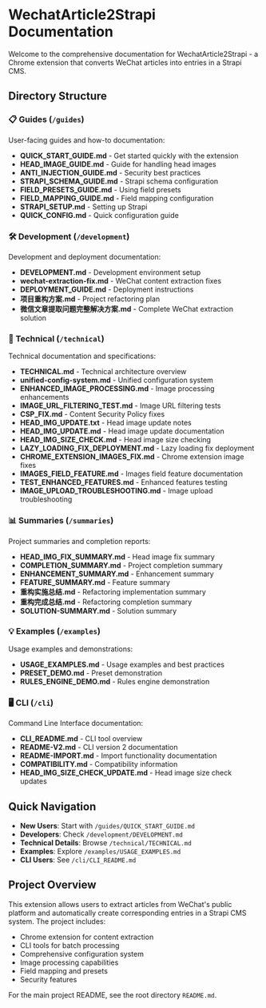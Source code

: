 # WechatArticle2Strapi Documentation

Welcome to the comprehensive documentation for WechatArticle2Strapi - a Chrome extension that converts WeChat articles into entries in a Strapi CMS.

## Directory Structure

### 📋 Guides (`/guides`)
User-facing guides and how-to documentation:
- **QUICK_START_GUIDE.md** - Get started quickly with the extension
- **HEAD_IMAGE_GUIDE.md** - Guide for handling head images
- **ANTI_INJECTION_GUIDE.md** - Security best practices
- **STRAPI_SCHEMA_GUIDE.md** - Strapi schema configuration
- **FIELD_PRESETS_GUIDE.md** - Using field presets
- **FIELD_MAPPING_GUIDE.md** - Field mapping configuration
- **STRAPI_SETUP.md** - Setting up Strapi
- **QUICK_CONFIG.md** - Quick configuration guide

### 🛠️ Development (`/development`)
Development and deployment documentation:
- **DEVELOPMENT.md** - Development environment setup
- **wechat-extraction-fix.md** - WeChat content extraction fixes
- **DEPLOYMENT_GUIDE.md** - Deployment instructions
- **项目重构方案.md** - Project refactoring plan
- **微信文章提取问题完整解决方案.md** - Complete WeChat extraction solution

### 🔧 Technical (`/technical`)
Technical documentation and specifications:
- **TECHNICAL.md** - Technical architecture overview
- **unified-config-system.md** - Unified configuration system
- **ENHANCED_IMAGE_PROCESSING.md** - Image processing enhancements
- **IMAGE_URL_FILTERING_TEST.md** - Image URL filtering tests
- **CSP_FIX.md** - Content Security Policy fixes
- **HEAD_IMG_UPDATE.txt** - Head image update notes
- **HEAD_IMG_UPDATE.md** - Head image update documentation
- **HEAD_IMG_SIZE_CHECK.md** - Head image size checking
- **LAZY_LOADING_FIX_DEPLOYMENT.md** - Lazy loading fix deployment
- **CHROME_EXTENSION_IMAGES_FIX.md** - Chrome extension image fixes
- **IMAGES_FIELD_FEATURE.md** - Images field feature documentation
- **TEST_ENHANCED_FEATURES.md** - Enhanced features testing
- **IMAGE_UPLOAD_TROUBLESHOOTING.md** - Image upload troubleshooting

### 📊 Summaries (`/summaries`)
Project summaries and completion reports:
- **HEAD_IMG_FIX_SUMMARY.md** - Head image fix summary
- **COMPLETION_SUMMARY.md** - Project completion summary
- **ENHANCEMENT_SUMMARY.md** - Enhancement summary
- **FEATURE_SUMMARY.md** - Feature summary
- **重构实施总结.md** - Refactoring implementation summary
- **重构完成总结.md** - Refactoring completion summary
- **SOLUTION-SUMMARY.md** - Solution summary

### 💡 Examples (`/examples`)
Usage examples and demonstrations:
- **USAGE_EXAMPLES.md** - Usage examples and best practices
- **PRESET_DEMO.md** - Preset demonstration
- **RULES_ENGINE_DEMO.md** - Rules engine demonstration

### 🖥️ CLI (`/cli`)
Command Line Interface documentation:
- **CLI_README.md** - CLI tool overview
- **README-V2.md** - CLI version 2 documentation
- **README-IMPORT.md** - Import functionality documentation
- **COMPATIBILITY.md** - Compatibility information
- **HEAD_IMG_SIZE_CHECK_UPDATE.md** - Head image size check updates

## Quick Navigation

- **New Users**: Start with `/guides/QUICK_START_GUIDE.md`
- **Developers**: Check `/development/DEVELOPMENT.md`
- **Technical Details**: Browse `/technical/TECHNICAL.md`
- **Examples**: Explore `/examples/USAGE_EXAMPLES.md`
- **CLI Users**: See `/cli/CLI_README.md`

## Project Overview

This extension allows users to extract articles from WeChat's public platform and automatically create corresponding entries in a Strapi CMS system. The project includes:

- Chrome extension for content extraction
- CLI tools for batch processing
- Comprehensive configuration system
- Image processing capabilities
- Field mapping and presets
- Security features

For the main project README, see the root directory `README.md`.